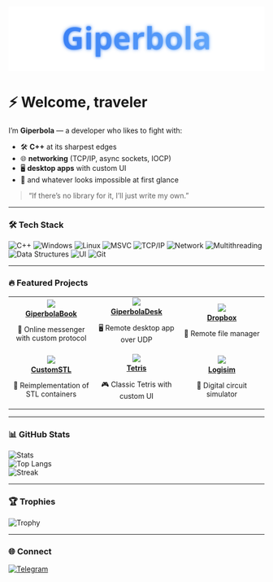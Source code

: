 <p align="center">
  <a href="https://github.com/GiperB0la">
    <img src="./banner.svg" alt="Giperbola Banner" width="800"/>
  </a>
</p>

# ⚡ Welcome, traveler

I’m **Giperbola** — a developer who likes to fight with:  
- 🛠️ **C++** at its sharpest edges  
- 🌐 **networking** (TCP/IP, async sockets, IOCP)  
- 🖥️ **desktop apps** with custom UI  
- 🚀 and whatever looks impossible at first glance  

> “If there’s no library for it, I’ll just write my own.”

---

### 🛠️ Tech Stack
![C++](https://img.shields.io/badge/C++-00599C?logo=cplusplus&logoColor=white)
![Windows](https://img.shields.io/badge/Windows-0078D6?logo=windows&logoColor=white)
![Linux](https://img.shields.io/badge/Linux-FCC624?logo=linux&logoColor=black)
![MSVC](https://img.shields.io/badge/MSVC-68217A?logo=visualstudio&logoColor=white)
![TCP/IP](https://img.shields.io/badge/TCP/IP-003366?logo=protocol&logoColor=white)
![Network](https://img.shields.io/badge/Network-228B22?logo=ethernet&logoColor=white)
![Multithreading](https://img.shields.io/badge/Multithreading-6A5ACD?logo=openmp&logoColor=white)
![Data Structures](https://img.shields.io/badge/Data%20Structures-008080?logo=databricks&logoColor=white)
![UI](https://img.shields.io/badge/UI-333333?logo=databricks&logoColor=white)
![Git](https://img.shields.io/badge/Git-F05032?logo=git&logoColor=white)

---

### 🔥 Featured Projects

<table>
  <tr>
    <td align="center" width="33%">
      <a href="https://github.com/GiperB0la/GiperbolaBook">
        <img src="https://img.icons8.com/fluency/96/chat.png" width="60"/><br/>
        <b>GiperbolaBook</b>
      </a>
      <p>💬 Online messenger with custom protocol</p>
    </td>
    <td align="center" width="33%">
      <a href="https://github.com/GiperB0la/GiperbolaDesk">
        <img src="https://img.icons8.com/fluency/96/monitor.png" width="60"/><br/>
        <b>GiperbolaDesk</b>
      </a>
      <p>🖥️ Remote desktop app over UDP</p>
    </td>
    <td align="center" width="33%">
      <a href="https://github.com/GiperB0la/Dropbox">
        <img src="https://img.icons8.com/fluency/96/folder-invoices.png" width="60"/><br/>
        <b>Dropbox</b>
      </a>
      <p>📂 Remote file manager</p>
    </td>
  </tr>
  <tr>
    <td align="center" width="33%">
      <a href="https://github.com/GiperB0la/CustomSTL">
        <img src="https://img.icons8.com/fluency/96/code.png" width="60"/><br/>
        <b>CustomSTL</b>
      </a>
      <p>🚀 Reimplementation of STL containers</p>
    </td>
    <td align="center" width="33%">
      <a href="https://github.com/GiperB0la/Tetris">
        <img src="[https://img.icons8.com/fluency/96/tetris.png](https://img.icons8.com/fluency/96/controller.png)" width="60"/><br/>
        <b>Tetris</b>
      </a>
      <p>🎮 Classic Tetris with custom UI</p>
    </td>
    <td align="center" width="33%">
      <a href="https://github.com/GiperB0la/Logisim">
        <img src="https://img.icons8.com/fluency/96/electronics.png" width="60"/><br/>
        <b>Logisim</b>
      </a>
      <p>🔌 Digital circuit simulator</p>
    </td>
  </tr>
</table>

---

### 📊 GitHub Stats
![Stats](https://github-readme-stats.vercel.app/api?username=GiperB0la&show_icons=true&theme=tokyonight)  
![Top Langs](https://github-readme-stats.vercel.app/api/top-langs/?username=GiperB0la&layout=compact&theme=tokyonight)  
![Streak](https://github-readme-streak-stats.herokuapp.com/?user=GiperB0la&theme=tokyonight)

---

### 🏆 Trophies
![Trophy](https://github-profile-trophy.vercel.app/?username=GiperB0la&theme=onedark)

---

### 🌐 Connect
[![Telegram](https://img.shields.io/badge/Telegram-@Giperbola_10-blue?logo=telegram)](https://t.me/Giperbola_10)
